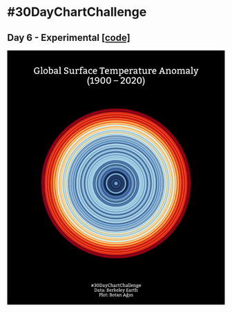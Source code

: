 # #30DayChartChallenge

## Day 6 - Experimental [[code]](https://github.com/botan/30daychartchallenge/blob/main/R/day6-experimental.R)
![](https://raw.githubusercontent.com/botan/30daychartchallenge/main/plots/day6-experimental.png)

